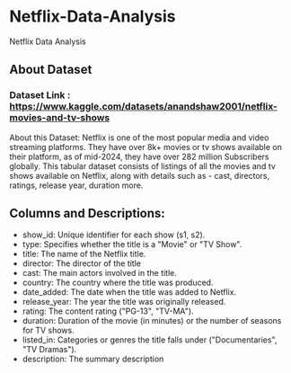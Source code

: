 # Netflix-Data-Analysis
Netflix Data Analysis

## About Dataset
### Dataset Link : https://www.kaggle.com/datasets/anandshaw2001/netflix-movies-and-tv-shows
About this Dataset: Netflix is one of the most popular media and video streaming platforms. They have over 8k+ movies or tv shows available on their platform, as of mid-2024, they have over 282 million Subscribers globally. This tabular dataset consists of listings of all the movies and tv shows available on Netflix, along with details such as - cast, directors, ratings, release year, duration more.

## Columns and Descriptions:
- show_id: Unique identifier for each show (s1, s2).
- type: Specifies whether the title is a "Movie" or "TV Show".
- title: The name of the Netflix title.
- director: The director of the title
- cast: The main actors involved in the title.
- country: The country where the title was produced.
- date_added: The date when the title was added to Netflix.
- release_year: The year the title was originally released.
- rating: The content rating ("PG-13", "TV-MA").
- duration: Duration of the movie (in minutes) or the number of seasons for TV shows.
- listed_in: Categories or genres the title falls under ("Documentaries", "TV Dramas").
- description: The summary description
